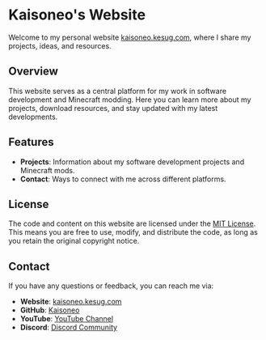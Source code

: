 # Kaisoneo's Website

Welcome to my personal website [kaisoneo.kesug.com](https://kaisoneo.kesug.com), where I share my projects, ideas, and resources.

## Overview

This website serves as a central platform for my work in software development and Minecraft modding. Here you can learn more about my projects, download resources, and stay updated with my latest developments.

## Features

- **Projects**: Information about my software development projects and Minecraft mods.
- **Contact**: Ways to connect with me across different platforms.

## License

The code and content on this website are licensed under the [MIT License](https://github.com/Kaisoneo/Kaisoneo_Website?tab=MIT-1-ov-file). This means you are free to use, modify, and distribute the code, as long as you retain the original copyright notice.

## Contact

If you have any questions or feedback, you can reach me via:
- **Website**: [kaisoneo.kesug.com](https://kaisoneo.kesug.com)
- **GitHub**: [Kaisoneo](https://github.com/Kaisoneo)
- **YouTube**: [YouTube Channel](https://youtube.com/@kaisode?si=3-xmHsLdP1Pwx4np)
- **Discord**: [Discord Community](https://discord.gg/AQmdSpcYGc)
